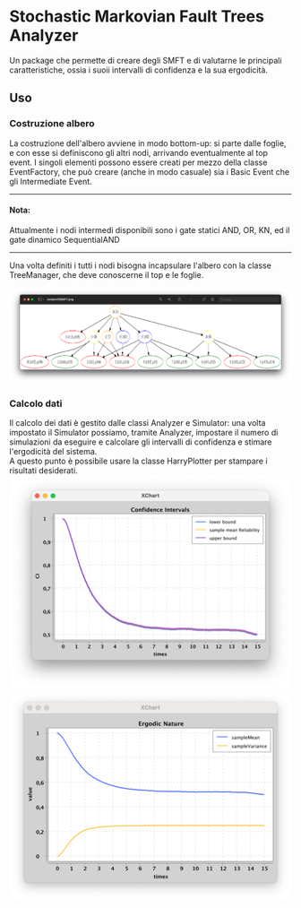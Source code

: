# Stochastic Markovian Fault Trees Analyzer
Un package che permette di creare degli SMFT e di valutarne le principali caratteristiche, ossia i suoii intervalli di confidenza e la sua ergodicità.



## Uso
### Costruzione albero
La costruzione dell'albero avviene in modo bottom-up: si parte dalle foglie, e con esse si definiscono gli altri nodi, arrivando eventualmente al top event.
I singoli elementi possono essere creati per mezzo della classe EventFactory, che può creare (anche in modo casuale) sia i Basic Event che gli Intermediate Event.
<hr>

#### Nota:
Attualmente i nodi intermedi disponibili sono i gate statici AND, OR, KN, ed il gate dinamico SequentialAND
<hr>
Una volta definiti i tutti i nodi bisogna incapsulare l'albero con la classe TreeManager, che deve conoscerne il top e le foglie.

![Esempio SMFT](diagrams/smftExample.png)
### Calcolo dati
Il calcolo dei dati è gestito dalle classi Analyzer e Simulator: una volta impostato il Simulator possiamo, tramite Analyzer, impostare il numero di simulazioni da eseguire e calcolare gli intervalli di confidenza e stimare l'ergodicità del sistema.<br>
A questo punto è possibile usare la classe HarryPlotter per stampare i risultati desiderati.
![Intervallo di Confidenza](diagrams/ci.png)
![Ergodicità](diagrams/ergodic.png)
